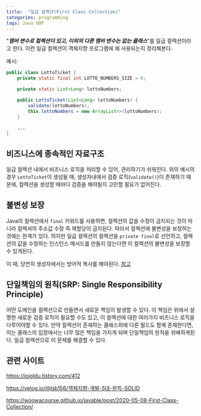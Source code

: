 ```yaml
---
title:  "일급 컬렉션(First Class Collection)"
categories: programming
tags: Java OOP
---
```


"***멤버 변수로 컬렉션이 있고, 이외의 다른 멤버 변수는 없는 클래스***"를 일급 컬렉션이라고 한다. 이런 일급 컬렉션이 객체지향 프로그램에 왜 사용되는지 정리해본다.

예시:

```java
public class LottoTicket {
    private static final int LOTTO_NUMBERS_SIZE = 6;

    private static List<Long> lottoNumbers;

    public LottoTicket(List<Long> lottoNumbers) {
        validate(lottoNumbers);
        this.lottoNumbers = new ArrayList<>(lottoNumbers);
    }

    ...
}
```

## 비즈니스에 종속적인 자료구조

일급 컬렉션 내에서 비즈니스 로직을 처리할 수 있어, 관리하기가 쉬워진다. 위의 예시의 경우 `LottoTicket`이 생성될 때, 생성자내에서 검증 로직(`validate()`)이 존재하기 때문에, 컬렉션을 생성할 때마다 검증을 해야될지 고민할 필요가 없어진다.

## 불변성 보장

Java의 컬렉션에서 `final` 키워드를 사용하면, 컬렉션의 값을 수정이 금지되는 것이 아니라 컬렉셔의 주소값 수정 즉 재할당이 금지된다. 따라서 컬렉션에 불변성을 보장하는 것에는 한계가 있다. 하지만 일급 컬렉션의 컬렉션을 `private final`로 선언하고, 컬렉션의 값을 수정하는 인스턴스 메서드를 만들지 않는다면 이 컬렉션의 불변성을 보장할 수 있게된다.

이 때, 당연히 생성자에서는 방어적 복사를 해야된다. [참고](https://junroot.github.io/programming/Defensive-Copy/)

## 단일책임의 원칙(SRP: Single Responsibility Principle)

어떤 도메인을 컬렉션으로 만들면서 새로운 책임이 발생할 수 있다. 이 책임은 위에서 설명한 새로운 검증 로직이 필요할 수도 있고, 이 컬렉션에 대한 여러가지 비즈니스 로직을 다루어야할 수 있다. 만약 컬렉션이 존재하는 클래스외에 다른 필드도 함께 존재한다면, 이는 클래스의 입장에서는 너무 많은 책임을 가지게 되며 단일책임의 원칙을 위배하게된다. 일급 컬렉션으로 이 문제를 해결할 수 있다.

## 관련 사이트

<https://jojoldu.tistory.com/412>

<https://velog.io/@lsb156/객체지향-개발-5대-원칙-SOLID>

<https://woowacourse.github.io/javable/post/2020-05-08-First-Class-Collection/>
